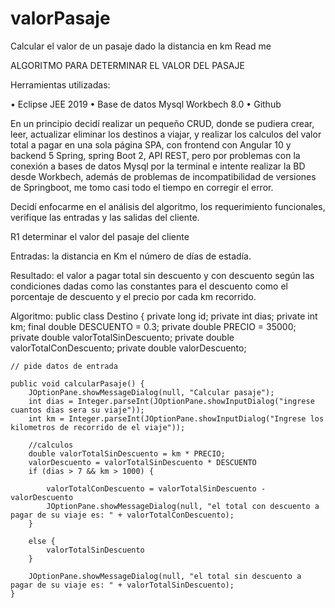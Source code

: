 # valorPasaje
Calcular el valor de un pasaje dado la distancia en km
Read me

ALGORITMO PARA DETERMINAR EL VALOR DEL PASAJE

Herramientas utilizadas:

•	Eclipse JEE 2019
•	Base de datos Mysql Workbech 8.0
•	Github

En un principio decidí realizar un pequeño CRUD, donde se pudiera crear, leer, actualizar eliminar los destinos a viajar, y realizar los calculos del valor total a pagar en una sola página SPA, 
con frontend con Angular 10 y backend 5 Spring, spring Boot 2, API REST, pero por problemas con la conexión a bases de datos Mysql por la terminal e intente realizar la BD desde Workbech, 
además de problemas de incompatibilidad de versiones de Springboot, me tomo casi todo el tiempo en corregir el error.
 

Decidí enfocarme en el análisis del algoritmo, los requerimiento funcionales, verifique las entradas y las salidas del cliente.

R1 determinar el valor del pasaje del cliente

Entradas: la distancia en Km  el número de días de estadía.

Resultado: el valor a pagar total sin descuento y con descuento según las condiciones dadas como las constantes para el descuento como el porcentaje de descuento y 
el precio por cada km recorrido.

Algoritmo:
public class Destino {
	private long id;
	private int dias;
	private int km;
	final double DESCUENTO = 0.3;
	private double PRECIO = 35000;
	private double valorTotalSinDescuento;
	private double valorTotalConDescuento;
	private double valorDescuento;

	// pide datos de entrada

	public void calcularPasaje() {
		JOptionPane.showMessageDialog(null, "Calcular pasaje");
		int dias = Integer.parseInt(JOptionPane.showInputDialog("ingrese cuantos dias sera su viaje"));
		int km = Integer.parseInt(JOptionPane.showInputDialog("Ingrese los kilometros de recorrido de el viaje"));

		//calculos
		double valorTotalSinDescuento = km * PRECIO;
		valorDescuento = valorTotalSinDescuento * DESCUENTO
		if (dias > 7 && km > 1000) {
			
			valorTotalConDescuento = valorTotalSinDescuento - valorDescuento
			JOptionPane.showMessageDialog(null, "el total con descuento a pagar de su viaje es: " + valorTotalConDescuento);
		}

		else {
			valorTotalSinDescuento
		}
		
		JOptionPane.showMessageDialog(null, "el total sin descuento a pagar de su viaje es: " + valorTotalSinDescuento);
	}

